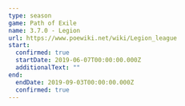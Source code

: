 ```yaml
---
type: season
game: Path of Exile
name: 3.7.0 - Legion
url: https://www.poewiki.net/wiki/Legion_league
start:
  confirmed: true
  startDate: 2019-06-07T00:00:00.000Z
  additionalText: ""
end:
  endDate: 2019-09-03T00:00:00.000Z
  confirmed: true
---
```


